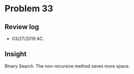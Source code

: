 # Problem 33
## Review log
+ 03/27/2019 AC.

## Insight
Binary Search. The non-recursive method saves more space.
